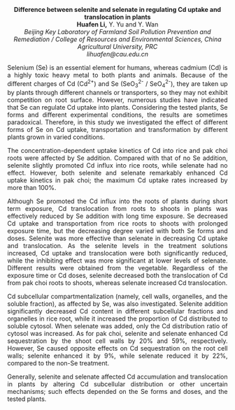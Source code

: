 <center><strong>Difference between selenite and selenate in regulating Cd uptake and
translocation in plants</strong>

<center><strong>Huafen Li,</strong> Y. Yu and Y. Wan

<center><i>Beijing Key Laboratory of Farmland Soil Pollution Prevention and
Remediation / College of Resources and Environmental Sciences, China
Agricultural University, PRC</i>

<center><i>lihuafen@cau.edu.cn</i>

<p style="text-align:justify">Selenium (Se) is an essential element for humans, whereas cadmium (Cd)
is a highly toxic heavy metal to both plants and animals. Because of the
different charges of Cd (Cd<sup>2+</sup>) and Se (SeO<sub>3</sub><sup>2-</sup> / SeO<sub>4</sub><sup>2-</sup>), they
are taken up by plants through different channels or transporters, so
they may not exhibit competition on root surface. However, numerous
studies have indicated that Se can regulate Cd uptake into plants.
Considering the tested plants, Se forms and different experimental
conditions, the results are sometimes paradoxical. Therefore, in this
study we investigated the effect of different forms of Se on Cd uptake,
transportation and transformation by different plants grown in varied
conditions.

<p style="text-align:justify">The concentration-dependent uptake kinetics of Cd into rice and pak choi
roots were affected by Se addition. Compared with that of no Se
addition, selenite slightly promoted Cd influx into rice roots, while
selenate had no effect. However, both selenite and selenate remarkably
enhanced Cd uptake kinetics in pak choi; the maximum Cd uptake rates
increased by more than 100%.

<p style="text-align:justify">Although Se promoted the Cd influx into the roots of plants during short
term exposure, Cd translocation from roots to shoots in plants was
effectively reduced by Se addition with long time exposure. Se decreased
Cd uptake and transportation from rice roots to shoots with prolonged
exposure time, but the decreasing degree varied with both Se forms and
doses. Selenite was more effective than selenate in decreasing Cd uptake
and translocation. As the selenite levels in the treatment solutions
increased, Cd uptake and translocation were both significantly reduced,
while the inhibiting effect was more significant at lower levels of
selenate. Different results were obtained from the vegetable. Regardless
of the exposure time or Cd doses, selenite decreased both the
translocation of Cd from pak choi roots to shoots, whereas selenate
increased Cd translocation.

<p style="text-align:justify">Cd subcellular compartmentalization (namely, cell walls, organelles, and
the soluble fraction), as affected by Se, was also investigated.
Selenite addition significantly decreased Cd content in different
subcellular fractions and organelles in rice root, while it increased
the proportion of Cd distributed to soluble cytosol. When selenate was
added, only the Cd distribution ratio of cytosol was increased. As for
pak choi, selenite and selenate enhanced Cd sequestration by the shoot
cell walls by 20% and 59%, respectively. However, Se caused opposite
effects on Cd sequestration on the root cell walls; selenite enhanced it
by 9%, while selenate reduced it by 22%, compared to the non-Se
treatment.

<p style="text-align:justify">Generally, selenite and selenate affected Cd accumulation and
translocation in plants by altering Cd subcellular distribution or other
uncertain mechanisms; such effects depended on the Se forms and doses,
and the tested plants.
